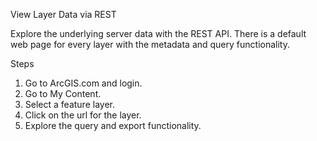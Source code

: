 View Layer Data via REST

Explore the underlying server data with the REST API. There is a default web page for every layer with the metadata and query functionality. 

Steps

1. Go to ArcGIS.com and login.
2. Go to My Content.
3. Select a feature layer.
4. Click on the url for the layer.
5. Explore the query and export functionality.